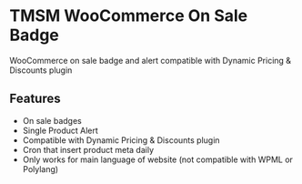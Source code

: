 TMSM WooCommerce On Sale Badge
=================

WooCommerce on sale badge and alert compatible with Dynamic Pricing & Discounts plugin

Features
-----------

* On sale badges
* Single Product Alert
* Compatible with Dynamic Pricing & Discounts plugin
* Cron that insert product meta daily
* Only works for main language of website (not compatible with WPML or Polylang)

